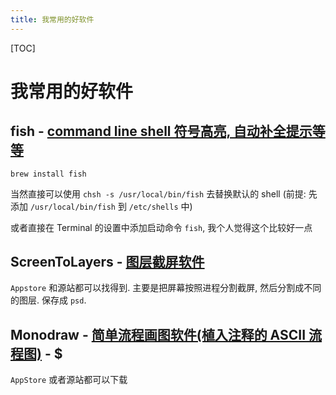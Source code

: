 ```yaml
---
title: 我常用的好软件
---
```


[TOC]

# 我常用的好软件

## fish - [command line shell 符号高亮, 自动补全提示等等](https://fishshell.com/)

`brew install fish`

当然直接可以使用 `chsh -s /usr/local/bin/fish` 去替换默认的 shell (前提: 先添加 `/usr/local/bin/fish` 到 `/etc/shells` 中)

或者直接在 Terminal 的设置中添加启动命令 `fish`, 我个人觉得这个比较好一点

## ScreenToLayers - [图层截屏软件](https://github.com/duyquoc/ScreenToLayers)

`Appstore` 和源站都可以找得到. 主要是把屏幕按照进程分割截屏, 然后分割成不同的图层. 保存成 `psd`.

## Monodraw - [简单流程画图软件(植入注释的 ASCII 流程图)](https://monodraw.helftone.com) - $

`AppStore` 或者源站都可以下载

